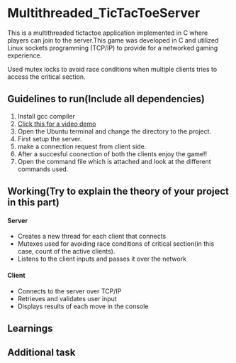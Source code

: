# Multithreaded_TicTacToeServer
This is a multithreaded tictactoe application implemented in C where players can join to the server.This game was developed in C and utilized Linux sockets programming (TCP/IP) to provide for a networked gaming experience.

Used mutex locks to avoid race conditions when multiple clients tries to access the critical section.
## Guidelines to run(Include all dependencies)
  1. Install gcc compiler
  2. [Click this for a video demo](https://drive.google.com/file/d/153g_Y-dZkiSnC1qc_gfP8N9RrJFPIh2N/view?usp=sharing)
  3. Open the Ubuntu terminal and change the directory to the project.
  4. First setup the server.
  5. make a connection request from client side.
  6. After a succesful coonection of both the clients enjoy the game!!
  7. Open the command file which is attached and look at the different commands used.
## Working(Try to explain the theory of your project in this part)
  #### Server
   * Creates a new thread for each client that connects
   * Mutexes used for avoiding race conditions of critical section(in this case, count of the active clients).
   * Listens to the client inputs and passes it over the network
      
  #### Client
   * Connects to the server over TCP/IP
   * Retrieves and validates user input
   * Displays results of each move in the console

## Learnings

## Additional task
